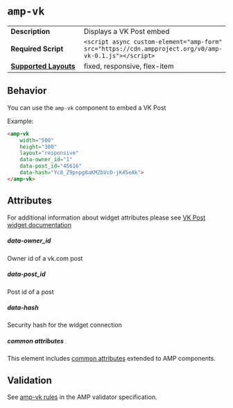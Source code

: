 <!--
Copyright 2017 The AMP HTML Authors. All Rights Reserved.

Licensed under the Apache License, Version 2.0 (the "License");
you may not use this file except in compliance with the License.
You may obtain a copy of the License at

      http://www.apache.org/licenses/LICENSE-2.0

Unless required by applicable law or agreed to in writing, software
distributed under the License is distributed on an "AS-IS" BASIS,
WITHOUT WARRANTIES OR CONDITIONS OF ANY KIND, either express or implied.
See the License for the specific language governing permissions and
limitations under the License.
-->

# <a name="`amp-vk`"></a> `amp-vk`

<table>
  <tr>
    <td width="40%"><strong>Description</strong></td>
    <td>Displays a VK Post embed</td>
  </tr>
  <tr>
    <td width="40%"><strong>Required Script</strong></td>
    <td><code>&lt;script async custom-element="amp-form" src="https://cdn.ampproject.org/v0/amp-vk-0.1.js">&lt;/script></code></td>
  </tr>
  <tr>
    <td class="col-fourty"><strong><a href="https://www.ampproject.org/docs/guides/responsive/control_layout.html">Supported Layouts</a></strong></td>
    <td>fixed, responsive, flex-item</td>
  </tr>
</table>

## Behavior

You can use the `amp-vk` component to embed a VK Post

Example:
```html
<amp-vk
    width="500"
    height="300"
    layout="responsive"
    data-owner_id="1"
    data-post_id="45616"
    data-hash="Yc8_Z9pnpg8aKMZbVcD-jK45eAk">
</amp-vk>
```

## Attributes

For additional information about widget attributes please see <a href="https://vk.com/dev/widget_post">VK Post widget documentation</a>  

##### data-owner_id

Owner id of a vk.com post

##### data-post_id

Post id of a post

##### data-hash

Security hash for the widget connection

##### common attributes

This element includes [common attributes](https://www.ampproject.org/docs/reference/common_attributes) extended to AMP components.

## Validation
See [amp-vk rules](https://github.com/ampproject/amphtml/blob/master/extensions/amp-vk/validator-amp-vk.protoascii) in the AMP validator specification.
